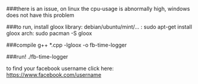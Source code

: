 ###there is an issue, on linux the cpu-usage is abnormally high, windows does not have this problem

###to run, install gloox library:
debian/ubuntu/mint/... : sudo apt-get install gloox
arch: sudo pacman -S gloox

###compile
g++ *.cpp -lgloox -o fb-time-logger

###run!
./fb-time-logger

to find your facebook username click here:
https://www.facebook.com/username
